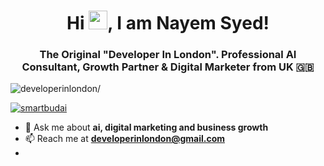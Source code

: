 <h1 align="center">Hi <img src="https://raw.githubusercontent.com/MartinHeinz/MartinHeinz/master/wave.gif" width="30px">, I am Nayem Syed!</h1>
<h3 align="center">The Original "Developer In London". Professional AI Consultant, Growth Partner & Digital Marketer from UK 🇬🇧</h3>
<p align="left"> <img src=https://komarev.com/ghpvc/?username=developerinlondon alt=developerinlondon/> </p>

<p align="left"> <a href="https://twitter.com/smartbudai" target="blank"><img src="https://img.shields.io/twitter/follow/smartbudai?logo=twitter&style=for-the-badge" alt="smartbudai" /></a> </p>

- 💬 Ask me about **ai, digital marketing and business growth**
- 📫 Reach me at **developerinlondon@gmail.com**
- 

<!--
**developerinlondon/developerinlondon** is a ✨ _special_ ✨ repository because its `README.md` (this file) appears on your GitHub profile.

Here are some ideas to get you started:

- 🔭 I’m currently working on ...
- 🌱 I’m currently learning ...
- 👯 I’m looking to collaborate on ...
- 🤔 I’m looking for help with ...
- 💬 Ask me about ...
- 📫 How to reach me: ...
- 😄 Pronouns: ...
- ⚡ Fun fact: ...
-->
